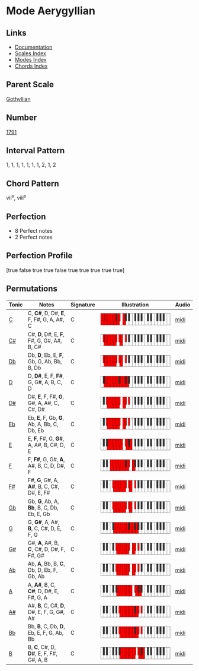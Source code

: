 # Mode Aerygyllian

## Links

- [Documentation](README.md)
- [Scales Index](Scales.md)
- [Modes Index](Modes.md)
- [Chords Index](Chords.md)

## Parent Scale

[Gothyllian](ScaleGothyllian.md)

## Number

[1791](https://ianring.com/musictheory/scales/1791)

## Interval Pattern

1, 1, 1, 1, 1, 1, 1, 2, 1, 2

## Chord Pattern

vii⁰, viii⁰

## Perfection

- 8 Perfect notes
- 2 Perfect notes

## Perfection Profile

[true false true true false true true true true true]

## Permutations

| Tonic | Notes | Signature | Illustration | Audio |
|-------|-------|-----------|--------------|-------|
| [C](ModeCNaturalAerygyllian.md) | C, **C#**, D, D#, **E**, F, F#, G, A, A#, C | C | ![CNaturalAerygyllian](ModeCNaturalAerygyllian.png) | [midi](https://github.com/edipermadi/music/blob/main/docs/ModeCNaturalAerygyllian.mid?raw=true) |
| [C#](ModeCSharpAerygyllian.md) | C#, **D**, D#, E, **F**, F#, G, G#, A#, B, C# | C | ![CSharpAerygyllian](ModeCSharpAerygyllian.png) | [midi](https://github.com/edipermadi/music/blob/main/docs/ModeCSharpAerygyllian.mid?raw=true) |
| [Db](ModeDFlatAerygyllian.md) | Db, **D**, Eb, E, **F**, Gb, G, Ab, Bb, B, Db | C | ![DFlatAerygyllian](ModeDFlatAerygyllian.png) | [midi](https://github.com/edipermadi/music/blob/main/docs/ModeDFlatAerygyllian.mid?raw=true) |
| [D](ModeDNaturalAerygyllian.md) | D, **D#**, E, F, **F#**, G, G#, A, B, C, D | C | ![DNaturalAerygyllian](ModeDNaturalAerygyllian.png) | [midi](https://github.com/edipermadi/music/blob/main/docs/ModeDNaturalAerygyllian.mid?raw=true) |
| [D#](ModeDSharpAerygyllian.md) | D#, **E**, F, F#, **G**, G#, A, A#, C, C#, D# | C | ![DSharpAerygyllian](ModeDSharpAerygyllian.png) | [midi](https://github.com/edipermadi/music/blob/main/docs/ModeDSharpAerygyllian.mid?raw=true) |
| [Eb](ModeEFlatAerygyllian.md) | Eb, **E**, F, Gb, **G**, Ab, A, Bb, C, Db, Eb | C | ![EFlatAerygyllian](ModeEFlatAerygyllian.png) | [midi](https://github.com/edipermadi/music/blob/main/docs/ModeEFlatAerygyllian.mid?raw=true) |
| [E](ModeENaturalAerygyllian.md) | E, **F**, F#, G, **G#**, A, A#, B, C#, D, E | C | ![ENaturalAerygyllian](ModeENaturalAerygyllian.png) | [midi](https://github.com/edipermadi/music/blob/main/docs/ModeENaturalAerygyllian.mid?raw=true) |
| [F](ModeFNaturalAerygyllian.md) | F, **F#**, G, G#, **A**, A#, B, C, D, D#, F | C | ![FNaturalAerygyllian](ModeFNaturalAerygyllian.png) | [midi](https://github.com/edipermadi/music/blob/main/docs/ModeFNaturalAerygyllian.mid?raw=true) |
| [F#](ModeFSharpAerygyllian.md) | F#, **G**, G#, A, **A#**, B, C, C#, D#, E, F# | C | ![FSharpAerygyllian](ModeFSharpAerygyllian.png) | [midi](https://github.com/edipermadi/music/blob/main/docs/ModeFSharpAerygyllian.mid?raw=true) |
| [Gb](ModeGFlatAerygyllian.md) | Gb, **G**, Ab, A, **Bb**, B, C, Db, Eb, E, Gb | C | ![GFlatAerygyllian](ModeGFlatAerygyllian.png) | [midi](https://github.com/edipermadi/music/blob/main/docs/ModeGFlatAerygyllian.mid?raw=true) |
| [G](ModeGNaturalAerygyllian.md) | G, **G#**, A, A#, **B**, C, C#, D, E, F, G | C | ![GNaturalAerygyllian](ModeGNaturalAerygyllian.png) | [midi](https://github.com/edipermadi/music/blob/main/docs/ModeGNaturalAerygyllian.mid?raw=true) |
| [G#](ModeGSharpAerygyllian.md) | G#, **A**, A#, B, **C**, C#, D, D#, F, F#, G# | C | ![GSharpAerygyllian](ModeGSharpAerygyllian.png) | [midi](https://github.com/edipermadi/music/blob/main/docs/ModeGSharpAerygyllian.mid?raw=true) |
| [Ab](ModeAFlatAerygyllian.md) | Ab, **A**, Bb, B, **C**, Db, D, Eb, F, Gb, Ab | C | ![AFlatAerygyllian](ModeAFlatAerygyllian.png) | [midi](https://github.com/edipermadi/music/blob/main/docs/ModeAFlatAerygyllian.mid?raw=true) |
| [A](ModeANaturalAerygyllian.md) | A, **A#**, B, C, **C#**, D, D#, E, F#, G, A | C | ![ANaturalAerygyllian](ModeANaturalAerygyllian.png) | [midi](https://github.com/edipermadi/music/blob/main/docs/ModeANaturalAerygyllian.mid?raw=true) |
| [A#](ModeASharpAerygyllian.md) | A#, **B**, C, C#, **D**, D#, E, F, G, G#, A# | C | ![ASharpAerygyllian](ModeASharpAerygyllian.png) | [midi](https://github.com/edipermadi/music/blob/main/docs/ModeASharpAerygyllian.mid?raw=true) |
| [Bb](ModeBFlatAerygyllian.md) | Bb, **B**, C, Db, **D**, Eb, E, F, G, Ab, Bb | C | ![BFlatAerygyllian](ModeBFlatAerygyllian.png) | [midi](https://github.com/edipermadi/music/blob/main/docs/ModeBFlatAerygyllian.mid?raw=true) |
| [B](ModeBNaturalAerygyllian.md) | B, **C**, C#, D, **D#**, E, F, F#, G#, A, B | C | ![BNaturalAerygyllian](ModeBNaturalAerygyllian.png) | [midi](https://github.com/edipermadi/music/blob/main/docs/ModeBNaturalAerygyllian.mid?raw=true) |

